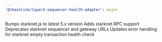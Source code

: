 ```yaml
---
'@chainlink/layer2-sequencer-health-adapter': major
---
```


Bumps starknet.js to latest 5.x version
Adds starknet RPC support
Deprecates starknet sequencer and gateway URLs
Updates error handling for starknet empty transaction health check
